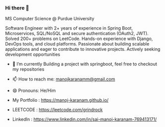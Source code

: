 ### Hi there 👋

MS Computer Science @ Purdue University

Software Engineer with 2+ years of experience in Spring Boot, Microservices, SQL/NoSQL and secure authentication
(OAuth2, JWT). Solved 200+ problems on LeetCode. Hands-on experience with Django, DevOps tools, and cloud
platforms. Passionate about building scalable applications and eager to contribute to innovative projects. Actively seeking
development opportunities

- 🔭 I’m currently Building a project with springboot, feel free to checkout my repositories
- 📫 How to reach me: manojkaranamm@gmail.com
- 😄 Pronouns: He/Him
- My Portfolio : https://manoj-karanam.github.io/
- LEETCODE : https://leetcode.com/grindrock
- LinkedIn : https://www.linkedin.com/in/sai-manoj-karanam-769413171/



  <!--- 👯 I’m looking to collaborate on ...
- 🤔 I’m looking for help with ...
- 💬 Ask me about ...
- - ⚡ Fun fact:-->


